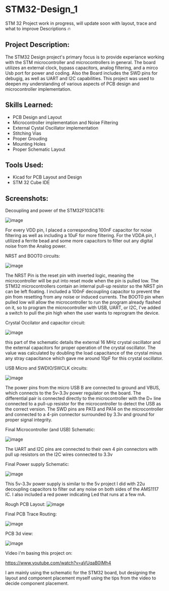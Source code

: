 # STM32-Design_1
STM 32 Project
work in progress, will update soon with layout, trace and what to improve Descriptions 🔥

<h2>Project Description:</h2>

The STM32 Design project's primary focus is to provide experiance working with the STM microcontroller and microcontrollers in general. The board utilizes an external clock, bypass capacitors, analog filtering,
and a mirco Usb port for power and coding. Also the Board includes the SWD pins for debugig, as well as UART and I2C capabilities. This project was used to deepen my understanding of various aspects of PCB design and microcontroller implementation.

<h2>Skills Learned:</h2>

- PCB Design and Layout  
- Microcontroller implementation and Noise Filtering
- External Cystal Oscillator implementation
- Stitching Vias
- Proper Grouding
- Mounting Holes
- Proper Schematic Layout

<h2>Tools Used:</h2> 

- Kicad for PCB Layout and Design  
- STM 32 Cube IDE

<h2>Screenshots:</h2>

Decoupling and power of the STM32F103C8T6:

![image](https://github.com/user-attachments/assets/b6ba5c25-0568-4660-bd1c-f61420159d29)

For every VDD pin, I placed a corresponding 100nF capacitor for noise filtering as well as including a 10uF for more filtering. For the VDDA pin, I utilized a ferrite bead and some more capacitors to filter out any digital noise from the Analog power.

NRST and BOOT0 circuits:

![image](https://github.com/user-attachments/assets/0f6e7045-8e04-4898-bade-2c14a34e6a34)

The NRST Pin is the reset pin with inverted logic, meaning the microcontroller will be put into reset mode when the pin is pulled low. The STM32 microcontrollers contain an internal pull-up resistor so the NRST pin can be left floating. I included a 100nF decoupling capacitor to prevent the pin from resetting from any noise or induced currents. The BOOT0 pin when pulled low will allow the microcontroller to run the program already flashed on it, so to program the microcontroller with USB, UART, or I2C, I've added a switch to pull the pin high when the user wants to reprogram the device.

Crystal Occilator and capacitor circuit:

![image](https://github.com/user-attachments/assets/5feb4eef-28c2-4db9-91da-38555a407610)

this part of the schematic details the external 16 MHz crystal oscillator and the external capacitors for proper operation of the crystal oscillator. The value was calculated by doubling the load capacitance of the crystal minus any stray capacitance which gave me around 10pF for this crystal oscillator.

USB Micro and SWDIO/SWCLK circuits:

![image](https://github.com/user-attachments/assets/149c4ce7-98bb-4ed6-9f72-2156b4a2e59e)

The power pins from the micro USB B are connected to ground and VBUS, which connects to the 5v-3.3v power regulator on the board. The differential pair is connected directly to the microcontroller with the D+ line connected to a pull-up resistor for the microcontroller to detect the USB as the correct version. The SWD pins are PA13 and PA14 on the microcontroller and connected to a 4-pin connector surrounded by 3.3v and ground for proper signal integrity.

Final Microcontroller (and USB) Schematic:

![image](https://github.com/user-attachments/assets/4f7a64b3-e1f5-4e96-9c5b-aa64fd3e29db)

The UART and I2C pins are connected to their own 4 pin connectors with pull up resistors on the I2C wires connected to 3.3v

Final Power supply Schematic:

![image](https://github.com/user-attachments/assets/16f954f1-5be2-4ce6-9033-75ad57f346de)

This 5v-3.3v power supply is similar to the 5v project I did with 22u decoupling capacitors to filter out any noise on both sides of the AMS1117 IC. I also included a red power indicating Led that runs at a few mA.

Rough PCB Layout:
![image](https://github.com/user-attachments/assets/adce45fc-2a3f-4d29-a405-fe53462fc709)

Final PCB Trace Routing:

![image](https://github.com/user-attachments/assets/a03c783e-feb1-4113-aec9-2c457bf69513)

PCB 3d view: 

![image](https://github.com/user-attachments/assets/85a95ae5-f6e3-42f4-88ad-e3b444746fdd)


Video i'm basing this project on:

https://www.youtube.com/watch?v=aVUqaB0IMh4

I am mainly using the schematic for the STM32 board, but designing the layout and component placement myself using the tips from the video to decide component placement.
